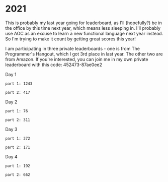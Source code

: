 # 2021

This is probably my last year going for leaderboard, as I'll (hopefully?) be in the office by this time next year, which means less sleeping in. I'll probably use AOC as an excuse to learn a new functional language next year instead. So I'm trying to make it count by getting great scores this year!

I am participating in three private leaderboards - one is from The Programmer's Hangout, which I got 3rd place in last year. The other two are from Amazon. If you're interested, you can join me in my own private leaderboard with this code: 452473-87ae0ee2


Day 1

    part 1: 1243

    part 2: 417

Day 2

    part 1: 76

    part 2: 311

Day 3

    part 1: 372

    part 2: 171

Day 4

    part 1: 192

    part 2: 662
